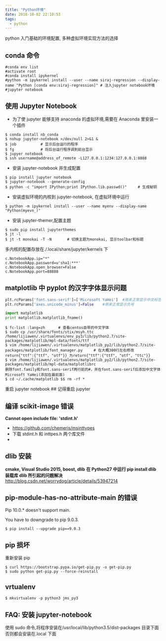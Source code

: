 ```yaml
---
title: "Python环境"
date: 2018-10-02 22:10:53
tags:
  - python
---
```


python 入门基础的环境配置, 多种虚拟环境实现方法的选择

<!--more-->

## conda 命令

```shell
#conda env list
#activate root
#conda install ipykernel
#python -m ipykernel install --user --name siraj-regression --display-name "Python [conda env:siraj-regression]" # 注入jupyter notebook环境
#jupyter notebook
```

## 使用 Jupyter Notebook

- 为了使 jupyter 能够支持 anaconda 的虚拟环境,需要在 Anaconda 里安装一个插件

```shell
$ conda install nb_conda
$ nohup jupyter-notebook >/dev/null 2>&1 &
$ job           # 显示后台运行的程序
$ fg            # 将后台运行程序调到前台显示
$ jupyer notebook
$ ssh username@address_of_remote -L127.0.0.1:1234:127.0.0.1:8888
```

- 安装 jupyter-notebook 并生成配置

```shell
$ pip install jupyter notebook
$ jupyter-notebook --generate-config
$ python -c "import IPython;print IPython.lib.passwd()"     # 生成秘钥

```

- 安装虚拟环境的内核到 jupyter-notebook, 在虚拟环境中运行

```shell
$ python -m ipykernel install --user --name myenv --display-name "Python(myevn_)"
```

- 安装 jupyter-themer,配置主题

```shell
$ sudo pip install jupyterthemes
$ jt -l
$ jt -t monokai -T -N       # 切换主题为monokai, 显示toolbar和标题
```

多内核的配置存放在./.local/share/jupyter/kernels 下

```vim
c.NotebookApp.ip="*"
c.NotebookApp.password=u'sha1:***'
c.NotebookApp.open_browser=False
c.NotebookApp.port=88888
```

## matplotlib 中 pyplot 的汉字字体显示问题

```python
plt.rcParams['font.sans-serif']=['Microsoft YaHei']  #用来正常显示中文标签
plt.rcParams['axes.unicode_minus']=False    #用来正常显示负号
```

```python
import matplotlib
print matplotlib.matplotlib_fname()
```

```shell
$ fc-list :lang=zh      # 查看centos自带的中文字体
$ sudo cp /usr/share/fonts/stix/msyh.ttc /home/lijiawen/.virtualenvs/env_py3/lib/python2.7/site-packages/matplotlib/mpl-data/fonts/ttf
$ vim /home/lijiawen/.virtualenvs/matplotlib_py2/lib/python2.7/site-packages/matplotlib/font_manager.py     # 在大概300行左右修改return{"ttf":{"ttf", "otf"}} 为return{"ttf":{"ttf", "otf", "ttc"}}
$ vim /home/lijiawen/.virtualenvs/matplotlib_py2/lib/python2.7/site-packages/matplotlib/mpl-data/matplotlibrc
删除font.family和font.sans-serif两行前的#，并在font.sans-serif后添加中文字体 Microsoft YaHei(添加在最前面)
$ cd ~/.cache/matplotlib $$ rm -rf *
```

重启 jupyter notebook ## 记得重启 jupyter

## 编译 scikit-image 错误

**Cannot open include file: 'stdint.h'**

- https://github.com/chemeris/msinttypes
- 下载 stdint.h 和 inttpes.h 两个库文件
-

## dlib 安装

**cmake, Visual Studio 2015, boost, dlib**
**在 Python27 中运行 pip install dlib 装载库 dlib 所引起的问题解决**
http://blog.csdn.net/worrydog/article/details/53947214

## pip-module-has-no-attribute-main 的错误

Pip 10.0.\* doesn't support main.

You have to downgrade to pip 9.0.3.

```shell
$ pip install --upgrade pip==9.0.3
```

## pip 损坏

重新安装 pip

```shell
$ curl https://bootstrap.pypa.io/get-pip.py -o get-pip.py
$ sudo python get-pip.py --force-reinstall
```

## vrtualenv

```shell
$ mkvirtualenv -p python3 jms_py3
```

## FAQ: 安装 jupyter-notebook

使用 sudo 命令,将程序安装在/usr/local/lib/python3.5/dist-packages 目录下面
否则都会安装在.local 下面
